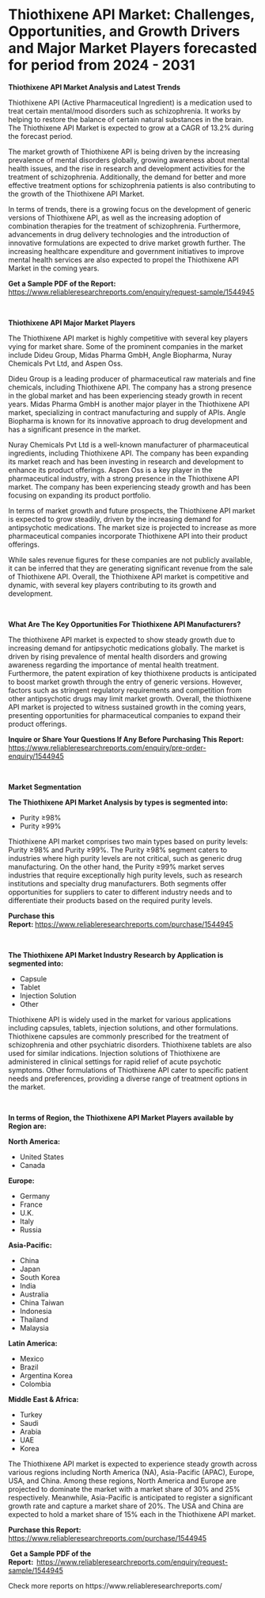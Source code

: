 <p><h1>Thiothixene API Market: Challenges, Opportunities, and Growth Drivers and Major Market Players forecasted for period from 2024 - 2031</h1></p><p><strong>Thiothixene API Market Analysis and Latest Trends</strong></p>
<p><p>Thiothixene API (Active Pharmaceutical Ingredient) is a medication used to treat certain mental/mood disorders such as schizophrenia. It works by helping to restore the balance of certain natural substances in the brain. The Thiothixene API Market is expected to grow at a CAGR of 13.2% during the forecast period. </p><p>The market growth of Thiothixene API is being driven by the increasing prevalence of mental disorders globally, growing awareness about mental health issues, and the rise in research and development activities for the treatment of schizophrenia. Additionally, the demand for better and more effective treatment options for schizophrenia patients is also contributing to the growth of the Thiothixene API Market.</p><p>In terms of trends, there is a growing focus on the development of generic versions of Thiothixene API, as well as the increasing adoption of combination therapies for the treatment of schizophrenia. Furthermore, advancements in drug delivery technologies and the introduction of innovative formulations are expected to drive market growth further. The increasing healthcare expenditure and government initiatives to improve mental health services are also expected to propel the Thiothixene API Market in the coming years.</p></p>
<p><strong>Get a Sample PDF of the Report:&nbsp;</strong> <a href="https://www.reliableresearchreports.com/enquiry/request-sample/1544945">https://www.reliableresearchreports.com/enquiry/request-sample/1544945</a></p>
<p>&nbsp;</p>
<p><strong>Thiothixene API Major Market Players</strong></p>
<p><p>The Thiothixene API market is highly competitive with several key players vying for market share. Some of the prominent companies in the market include Dideu Group, Midas Pharma GmbH, Angle Biopharma, Nuray Chemicals Pvt Ltd, and Aspen Oss. </p><p>Dideu Group is a leading producer of pharmaceutical raw materials and fine chemicals, including Thiothixene API. The company has a strong presence in the global market and has been experiencing steady growth in recent years. Midas Pharma GmbH is another major player in the Thiothixene API market, specializing in contract manufacturing and supply of APIs. Angle Biopharma is known for its innovative approach to drug development and has a significant presence in the market.</p><p>Nuray Chemicals Pvt Ltd is a well-known manufacturer of pharmaceutical ingredients, including Thiothixene API. The company has been expanding its market reach and has been investing in research and development to enhance its product offerings. Aspen Oss is a key player in the pharmaceutical industry, with a strong presence in the Thiothixene API market. The company has been experiencing steady growth and has been focusing on expanding its product portfolio.</p><p>In terms of market growth and future prospects, the Thiothixene API market is expected to grow steadily, driven by the increasing demand for antipsychotic medications. The market size is projected to increase as more pharmaceutical companies incorporate Thiothixene API into their product offerings. </p><p>While sales revenue figures for these companies are not publicly available, it can be inferred that they are generating significant revenue from the sale of Thiothixene API. Overall, the Thiothixene API market is competitive and dynamic, with several key players contributing to its growth and development.</p></p>
<p>&nbsp;</p>
<p><strong>What Are The Key Opportunities For Thiothixene API Manufacturers?</strong></p>
<p><p>The thiothixene API market is expected to show steady growth due to increasing demand for antipsychotic medications globally. The market is driven by rising prevalence of mental health disorders and growing awareness regarding the importance of mental health treatment. Furthermore, the patent expiration of key thiothixene products is anticipated to boost market growth through the entry of generic versions. However, factors such as stringent regulatory requirements and competition from other antipsychotic drugs may limit market growth. Overall, the thiothixene API market is projected to witness sustained growth in the coming years, presenting opportunities for pharmaceutical companies to expand their product offerings.</p></p>
<p><strong>Inquire or Share Your Questions If Any Before Purchasing This Report:</strong> <a href="https://www.reliableresearchreports.com/enquiry/pre-order-enquiry/1544945">https://www.reliableresearchreports.com/enquiry/pre-order-enquiry/1544945</a></p>
<p>&nbsp;</p>
<p><strong>Market Segmentation</strong></p>
<p><strong>The Thiothixene API Market Analysis by types is segmented into:</strong></p>
<p><ul><li>Purity ≥98%</li><li>Purity ≥99%</li></ul></p>
<p><p>Thiothixene API market comprises two main types based on purity levels: Purity ≥98% and Purity ≥99%. The Purity ≥98% segment caters to industries where high purity levels are not critical, such as generic drug manufacturing. On the other hand, the Purity ≥99% market serves industries that require exceptionally high purity levels, such as research institutions and specialty drug manufacturers. Both segments offer opportunities for suppliers to cater to different industry needs and to differentiate their products based on the required purity levels.</p></p>
<p><strong>Purchase this Report:&nbsp;</strong><a href="https://www.reliableresearchreports.com/purchase/1544945">https://www.reliableresearchreports.com/purchase/1544945</a></p>
<p>&nbsp;</p>
<p><strong>The Thiothixene API Market Industry Research by Application is segmented into:</strong></p>
<p><ul><li>Capsule</li><li>Tablet</li><li>Injection Solution</li><li>Other</li></ul></p>
<p><p>Thiothixene API is widely used in the market for various applications including capsules, tablets, injection solutions, and other formulations. Thiothixene capsules are commonly prescribed for the treatment of schizophrenia and other psychiatric disorders. Thiothixene tablets are also used for similar indications. Injection solutions of Thiothixene are administered in clinical settings for rapid relief of acute psychotic symptoms. Other formulations of Thiothixene API cater to specific patient needs and preferences, providing a diverse range of treatment options in the market.</p></p>
<p>&nbsp;</p>
<p><strong>In terms of Region, the Thiothixene API Market Players available by Region are:</strong></p>
<p>
    <p> <strong> North America: </strong>
        <ul>
            <li>United States</li>
            <li>Canada</li>
        </ul>
        </p> 
    <p> <strong> Europe: </strong>
        <ul>
            <li>Germany</li>
            <li>France</li>
            <li>U.K.</li>
            <li>Italy</li>
            <li>Russia</li>
        </ul>
        </p> 
    <p> <strong> Asia-Pacific: </strong>
        <ul>
            <li>China</li>
            <li>Japan</li>
            <li>South Korea</li>
            <li>India</li>
            <li>Australia</li>
            <li>China Taiwan</li>
            <li>Indonesia</li>
            <li>Thailand</li>
            <li>Malaysia</li>
        </ul>
        </p> 
    <p> <strong> Latin America: </strong>
        <ul>
            <li>Mexico</li>
            <li>Brazil</li>
            <li>Argentina Korea</li>
            <li>Colombia</li>
        </ul>
        </p> 
    <p> <strong> Middle East & Africa: </strong>
        <ul>
            <li>Turkey</li>
            <li>Saudi</li>
            <li>Arabia</li>
            <li>UAE</li>
            <li>Korea</li>
        </ul>
    </p>
    </p>
<p><p>The Thiothixene API market is expected to experience steady growth across various regions including North America (NA), Asia-Pacific (APAC), Europe, USA, and China. Among these regions, North America and Europe are projected to dominate the market with a market share of 30% and 25% respectively. Meanwhile, Asia-Pacific is anticipated to register a significant growth rate and capture a market share of 20%. The USA and China are expected to hold a market share of 15% each in the Thiothixene API market.</p></p>
<p><strong>Purchase this Report: </strong><a href="https://www.reliableresearchreports.com/purchase/1544945">https://www.reliableresearchreports.com/purchase/1544945</a></p>
<p>&nbsp;<strong>Get a Sample PDF of the Report:&nbsp;&nbsp;</strong><a href="https://www.reliableresearchreports.com/enquiry/request-sample/1544945">https://www.reliableresearchreports.com/enquiry/request-sample/1544945</a></p>
<p><strong></strong></p>
<p>Check more reports on https://www.reliableresearchreports.com/</p>